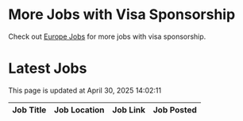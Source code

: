 # More Jobs with Visa Sponsorship

Check out [Europe Jobs](https://github.com/sureshparimi/europejobs#latest-jobs) for more jobs with visa sponsorship.

# Latest Jobs

This page is updated at April 30, 2025 14:02:11

| Job Title | Job Location | Job Link | Job Posted |
| --- | --- | --- | --- |
